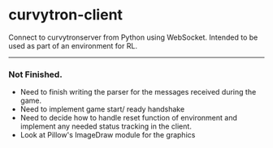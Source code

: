 # curvytron-client

Connect to curvytronserver from Python using WebSocket.
Intended to be used as part of an environment for RL.

***

### Not Finished.

* Need to finish writing the parser for the messages received during the game.
* Need to implement game start/ ready handshake
* Need to decide how to handle reset function of environment and implement any needed status tracking in the client.
* Look at Pillow's ImageDraw module for the graphics